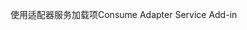 <span data-ttu-id="8fd44-101">使用适配器服务加载项</span><span class="sxs-lookup"><span data-stu-id="8fd44-101">Consume Adapter Service Add-in</span></span>